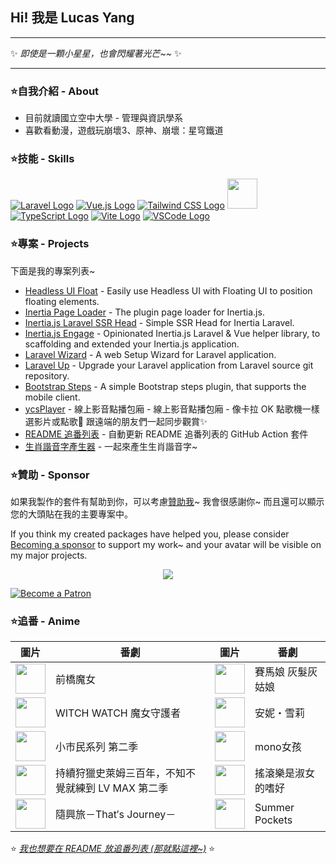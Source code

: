 ## Hi! 我是 Lucas Yang

---

✨ *即使是一顆小星星，也會閃耀著光芒~~* ✨

---

### ⭐自我介紹 - About

* 目前就讀國立空中大學 - 管理與資訊學系
* 喜歡看動漫，遊戲玩崩壞3、原神、崩壞：星穹鐵道

### ⭐技能 - Skills

[![Laravel Logo](https://skillicons.dev/icons?i=laravel&theme=light)](https://laravel.com/)
[![Vue.js Logo](https://skillicons.dev/icons?i=vue&theme=light)](https://vuejs.org/)
[![Tailwind CSS Logo](https://skillicons.dev/icons?i=tailwind&theme=light)](https://tailwindcss.com/)
<a href="https://inertiajs.com/"><img src="https://star-note-lucas.vercel.app/images/inertiajs-logo-rounded.svg" width="48" height="48"></a>
[![TypeScript Logo](https://skillicons.dev/icons?i=ts)](https://www.typescriptlang.org/)
[![Vite Logo](https://skillicons.dev/icons?i=vite&theme=light)](https://vitejs.dev/)
[![VSCode Logo](https://skillicons.dev/icons?i=vscode&theme=light)](https://code.visualstudio.com/)

### ⭐專案 - Projects

下面是我的專案列表~

* [Headless UI Float](https://github.com/ycs77/headlessui-float) - Easily use Headless UI with Floating UI to position floating elements.
* [Inertia Page Loader](https://github.com/ycs77/inertia-plugin) - The plugin page loader for Inertia.js.
* [Inertia.js Laravel SSR Head](https://github.com/ycs77/inertia-laravel-ssr-head) - Simple SSR Head for Inertia Laravel.
* [Inertia.js Engage](https://github.com/ycs77/inertia-engage) - Opinionated Inertia.js Laravel & Vue helper library, to scaffolding and extended your Inertia.js application.
* [Laravel Wizard](https://github.com/ycs77/laravel-wizard) - A web Setup Wizard for Laravel application.
* [Laravel Up](https://laravel-up.vercel.app/) - Upgrade your Laravel application from Laravel source git repository.
* [Bootstrap Steps](https://github.com/ycs77/bootstrap-steps) - A simple Bootstrap steps plugin, that supports the mobile client.
* [ycsPlayer](https://github.com/ycs77/ycsplayer) - 線上影音點播包廂 - 線上影音點播包廂 - 像卡拉 OK 點歌機一樣選影片或點歌🎵 跟遠端的朋友們一起同步觀賞✨
* [README 追番列表](https://github.com/ycs77/readme-anime-list) - 自動更新 README 追番列表的 GitHub Action 套件
* [生肖諧音字產生器](https://github.com/ycs77/zodiac-homophone-generator) - 一起來產生生肖諧音字~

### ⭐贊助 - Sponsor

如果我製作的套件有幫助到你，可以考慮[贊助我](https://www.patreon.com/ycs77)~ 我會很感謝你~ 而且還可以顯示您的大頭貼在我的主要專案中。

If you think my created packages have helped you, please consider [Becoming a sponsor](https://www.patreon.com/ycs77) to support my work~ and your avatar will be visible on my major projects.

<p align="center">
  <a href="https://www.patreon.com/ycs77">
    <img src="https://cdn.jsdelivr.net/gh/ycs77/static/sponsors.svg"/>
  </a>
</p>

<a href="https://www.patreon.com/ycs77">
  <img src="https://c5.patreon.com/external/logo/become_a_patron_button.png" alt="Become a Patron" />
</a>

<br />

### ⭐追番 - Anime

<!-- anime-list start -->
| 圖片 | 番劇 | 圖片 | 番劇 |
| --- | --- | --- | --- |
| [<img src="https://lain.bgm.tv/r/100/pic/cover/l/a8/e1/511207_eL0NY.jpg" width="48">](https://lain.bgm.tv/pic/cover/l/a8/e1/511207_eL0NY.jpg) | 前橋魔女 | [<img src="https://lain.bgm.tv/r/100/pic/cover/l/9e/fa/509297_VQ3P9.jpg" width="48">](https://lain.bgm.tv/pic/cover/l/9e/fa/509297_VQ3P9.jpg) | 賽馬娘 灰髮灰姑娘 |
| [<img src="https://lain.bgm.tv/r/100/pic/cover/l/5e/4f/506672_K9EQT.jpg" width="48">](https://lain.bgm.tv/pic/cover/l/5e/4f/506672_K9EQT.jpg) | WITCH WATCH 魔女守護者 | [<img src="https://lain.bgm.tv/r/100/pic/cover/l/2c/d5/524801_p2OVT.jpg" width="48">](https://lain.bgm.tv/pic/cover/l/2c/d5/524801_p2OVT.jpg) | 安妮・雪莉 |
| [<img src="https://lain.bgm.tv/r/100/pic/cover/l/e3/4e/513018_3E8Bu.jpg" width="48">](https://lain.bgm.tv/pic/cover/l/e3/4e/513018_3E8Bu.jpg) | 小市民系列 第二季 | [<img src="https://lain.bgm.tv/r/100/pic/cover/l/a6/39/485936_y0bX8.jpg" width="48">](https://lain.bgm.tv/pic/cover/l/a6/39/485936_y0bX8.jpg) | mono女孩 |
| [<img src="https://lain.bgm.tv/r/100/pic/cover/l/3b/a9/364844_GIb43.jpg" width="48">](https://lain.bgm.tv/pic/cover/l/3b/a9/364844_GIb43.jpg) | 持續狩獵史萊姆三百年，不知不覺就練到 LV MAX 第二季 | [<img src="https://lain.bgm.tv/r/100/pic/cover/l/c4/b5/504678_iCezc.jpg" width="48">](https://lain.bgm.tv/pic/cover/l/c4/b5/504678_iCezc.jpg) | 搖滾樂是淑女的嗜好 |
| [<img src="https://lain.bgm.tv/r/100/pic/cover/l/e0/10/437593_jrDd8.jpg" width="48">](https://lain.bgm.tv/pic/cover/l/e0/10/437593_jrDd8.jpg) | 隨興旅－That′s Journey－ | [<img src="https://lain.bgm.tv/r/100/pic/cover/l/23/ce/363957_pgptl.jpg" width="48">](https://lain.bgm.tv/pic/cover/l/23/ce/363957_pgptl.jpg) | Summer Pockets |
<!-- anime-list end -->

⭐ *[我也想要在 README 放追番列表 (那就點這裡~)](https://github.com/ycs77/readme-anime-list)* ⭐
